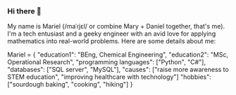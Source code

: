 ### Hi there 👋

My name is Mariel (/maˈɾjɛl/ or combine Mary + Daniel together, that's me). I'm a tech entusiast and a geeky engineer with an avid love for applying mathematics into real-world problems. Here are some details about me:

Mariel = {
  "education1": "BEng, Chemical Engineering",
  "education2": "MSc, Operational Research",
  "programming languages": ["Python", "C#"],
  "databases": ["SQL server", "MySQL"],
  "causes": ["raise more awareness to STEM education", "improving healthcare with technology"]
  "hobbies": ["sourdough baking", "cooking", "hiking"]
}

<!--
**mariel-rs/mariel-rs** is a ✨ _special_ ✨ repository because its `README.md` (this file) appears on your GitHub profile.

Here are some ideas to get you started:

- 🔭 I’m currently working on ...
- 🌱 I’m currently learning ...
- 👯 I’m looking to collaborate on ...
- 🤔 I’m looking for help with ...
- 💬 Ask me about ...
- 📫 How to reach me: ...
- 😄 Pronouns: ...
- ⚡ Fun fact: ...
-->

